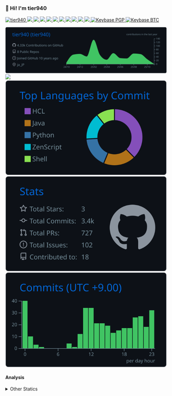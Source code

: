 ### 👋 Hi! I'm tier940

<p align="left"> 
  <a href="https://github.com/tier940/tier940/">
    <img src="https://komarev.com/ghpvc/?username=tier940" alt="tier940" />
  </a>
  <a href="http://twitter.com/tier940">
    <img height="20" src="https://img.shields.io/twitter/follow/tier940?label=Twitter&logo=twitter&style=flat" />
  </a>
  <a href="https://github.com/tier940">
    <img height="20" src="https://img.shields.io/github/followers/tier940?label=follow&logo=github&style=flat" />
  </a>
  <a href="https://www.reddit.com/user/tier940">
    <img height="20" src="https://img.shields.io/reddit/user-karma/combined/tier940?label=Reddit&logo=reddit&style=flat" />
  </a>
  <a href="https://stackoverflow.com/users/17317833/tier940">
    <img height="20" src="https://img.shields.io/stackexchange/stackoverflow/r/17317833?label=StackOverflow&logo=stack-overflow&style=flat" />
  </a>
  <a href="https://zenn.dev/tier940">
    <img height="20" src="https://zenn.badge.nikaera.com/s/tier940/likes" />
  </a>
  <a href="https://zenn.dev/tier940">
    <img height="20" src="https://zenn.badge.nikaera.com/s/tier940/followers" />
  </a>
  <a href="https://zenn.dev/tier940">
    <img height="20" src="https://zenn.badge.nikaera.com/s/tier940/articles" />
  </a>
  <a href="http://qiita.com/tier940">
    <img height="20" src="https://qiita-badge.apiapi.app/s/tier940/posts.svg" />
  </a>
  <a href="http://qiita.com/tier940">
    <img height="20" src="https://qiita-badge.apiapi.app/s/tier940/contributions.svg" />
  </a>
  <a href="https://github.com/tier940/tier940/">
    <img height="20" src="https://github.com/tier940/tier940/actions/workflows/main.yml/badge.svg" />
  </a>
  <a href="https://keybase.io/tier940">
    <img alt="Keybase PGP" src="https://img.shields.io/keybase/pgp/tier940">
  </a>
  <a href="https://keybase.io/tier940">
    <img alt="Keybase BTC" src="https://img.shields.io/keybase/btc/tier940">
  </a>
</p>

[![](https://raw.githubusercontent.com/tier940/tier940/main/profile-summary-card-output/github_dark/0-profile-details.svg)](https://github.com/vn7n24fzkq/github-profile-summary-cards)
[![](https://raw.githubusercontent.com/tier940/tier940/main/profile-summary-card-output/github_dark/1-repos-per-language.svg)](https://github.com/vn7n24fzkq/github-profile-summary-cards) [![](https://raw.githubusercontent.com/tier940/tier940/main/profile-summary-card-output/github_dark/2-most-commit-language.svg)](https://github.com/vn7n24fzkq/github-profile-summary-cards)
[![](https://raw.githubusercontent.com/tier940/tier940/main/profile-summary-card-output/github_dark/3-stats.svg)](https://github.com/vn7n24fzkq/github-profile-summary-cards) [![](https://raw.githubusercontent.com/tier940/tier940/main/profile-summary-card-output/github_dark/4-productive-time.svg)](https://github.com/vn7n24fzkq/github-profile-summary-cards)


#### Analysis
<!-- <img height="150" src="https://github.com/tier940/tier940/blob/master/images/stat.svg" alt="Alternative Text"/> -->

<details>
  <summary>Other Statics</summary>
  <!--START_SECTION:waka-->
![Code Time](http://img.shields.io/badge/Code%20Time-4%2C118%20hrs%2054%20mins-blue)

**🐱 My GitHub Data** 

> 📦 32.5 kB Used in GitHub's Storage 
 > 
> 💼 Opted to Hire
 > 
> 📜 8 Public Repositories 
 > 
> 🔑 4 Private Repositories 
 > 
**I'm an Early 🐤** 

```text
🌞 Morning                127 commits         ██████░░░░░░░░░░░░░░░░░░░   25.40 % 
🌆 Daytime                196 commits         ██████████░░░░░░░░░░░░░░░   39.20 % 
🌃 Evening                137 commits         ███████░░░░░░░░░░░░░░░░░░   27.40 % 
🌙 Night                  40 commits          ██░░░░░░░░░░░░░░░░░░░░░░░   08.00 % 
```
📅 **I'm Most Productive on Friday** 

```text
Monday                   39 commits          ██░░░░░░░░░░░░░░░░░░░░░░░   07.80 % 
Tuesday                  68 commits          ███░░░░░░░░░░░░░░░░░░░░░░   13.60 % 
Wednesday                56 commits          ███░░░░░░░░░░░░░░░░░░░░░░   11.20 % 
Thursday                 30 commits          ██░░░░░░░░░░░░░░░░░░░░░░░   06.00 % 
Friday                   138 commits         ███████░░░░░░░░░░░░░░░░░░   27.60 % 
Saturday                 53 commits          ███░░░░░░░░░░░░░░░░░░░░░░   10.60 % 
Sunday                   116 commits         ██████░░░░░░░░░░░░░░░░░░░   23.20 % 
```


📊 **This Week I Spent My Time On** 

```text
🕑︎ Time Zone: Asia/Tokyo

💬 Programming Languages: 
Other                    31 hrs 8 mins       ████████████████████░░░░░   78.12 % 
Java                     5 hrs 57 mins       ████░░░░░░░░░░░░░░░░░░░░░   14.95 % 
XML                      59 mins             █░░░░░░░░░░░░░░░░░░░░░░░░   02.50 % 
Groovy                   37 mins             ░░░░░░░░░░░░░░░░░░░░░░░░░   01.55 % 
Gradle                   21 mins             ░░░░░░░░░░░░░░░░░░░░░░░░░   00.90 % 

🔥 Editors: 
Edge                     27 hrs 26 mins      █████████████████░░░░░░░░   68.84 % 
IntelliJ IDEA            8 hrs 21 mins       █████░░░░░░░░░░░░░░░░░░░░   20.95 % 
Chrome                   3 hrs 41 mins       ██░░░░░░░░░░░░░░░░░░░░░░░   09.26 % 
VS Code                  22 mins             ░░░░░░░░░░░░░░░░░░░░░░░░░   00.95 % 

💻 Operating System: 
Linux                    36 hrs 10 mins      ███████████████████████░░   90.74 % 
Unknown OS               3 hrs 41 mins       ██░░░░░░░░░░░░░░░░░░░░░░░   09.26 % 
```

**I Mostly Code in Java** 

```text
Java                     15 repos            █████████████░░░░░░░░░░░░   51.72 % 
ZenScript                2 repos             ██░░░░░░░░░░░░░░░░░░░░░░░   06.90 % 
Python                   1 repo              █░░░░░░░░░░░░░░░░░░░░░░░░   03.45 % 
HTML                     1 repo              █░░░░░░░░░░░░░░░░░░░░░░░░   03.45 % 
Dockerfile               1 repo              █░░░░░░░░░░░░░░░░░░░░░░░░   03.45 % 
```



**Timeline**

![Lines of Code chart](https://raw.githubusercontent.com/tier940/tier940/main/assets/bar_graph.png)


 Last Updated on 10/07/2024 00:59:01 UTC
<!--END_SECTION:waka-->
</details>
